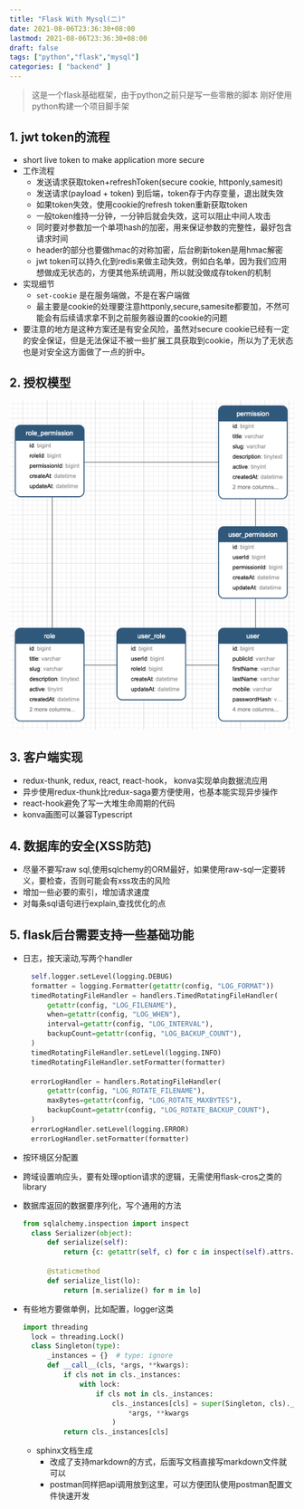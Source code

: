 ```yaml
---
title: "Flask With Mysql(二)"
date: 2021-08-06T23:36:30+08:00
lastmod: 2021-08-06T23:36:30+08:00
draft: false
tags: ["python","flask","mysql"]
categories: [ "backend" ]
---
```



> 这是一个flask基础框架，由于python之前只是写一些零散的脚本
> 刚好使用python构建一个项目脚手架

## 1. jwt token的流程
- short live token to make application more secure
- 工作流程
  - 发送请求获取token+refreshToken(secure cookie, httponly,samesit)
  - 发送请求(payload + token) 到后端，token存于内存变量，退出就失效
  - 如果token失效，使用cookie的refresh token重新获取token
  - 一般token维持一分钟，一分钟后就会失效，这可以阻止中间人攻击
  - 同时要对参数加一个单项hash的加密，用来保证参数的完整性，最好包含请求时间
  - header的部分也要做hmac的对称加密，后台刷新token是用hmac解密
  - jwt token可以持久化到redis来做主动失效，例如白名单，因为我们应用想做成无状态的，方便其他系统调用，所以就没做成存token的机制
- 实现细节
  - `set-cookie` 是在服务端做，不是在客户端做
  - 最主要是cookie的处理要注意httponly,secure,samesite都要加，不然可能会有后续请求拿不到之前服务器设置的cookie的问题
- 要注意的地方是这种方案还是有安全风险，虽然对secure cookie已经有一定的安全保证，但是无法保证不被一些扩展工具获取到cookie，所以为了无状态也是对安全这方面做了一点的折中。

## 2. 授权模型
![网络上的授权模型，大差不差](/images/permission.png)

## 3. 客户端实现
- redux-thunk, redux, react, react-hook， konva实现单向数据流应用
- 异步使用redux-thunk比redux-saga要方便使用，也基本能实现异步操作
- react-hook避免了写一大堆生命周期的代码
- konva画图可以兼容Typescript

## 4. 数据库的安全(XSS防范)
- 尽量不要写raw sql,使用sqlchemy的ORM最好，如果使用raw-sql一定要转义，要检查，否则可能会有xss攻击的风险
- 增加一些必要的索引，增加请求速度
- 对每条sql语句进行explain,查找优化的点


## 5. flask后台需要支持一些基础功能
- 日志，按天滚动,写两个handler
  ```python
    self.logger.setLevel(logging.DEBUG)
    formatter = logging.Formatter(getattr(config, "LOG_FORMAT"))
    timedRotatingFileHandler = handlers.TimedRotatingFileHandler(
        getattr(config, "LOG_FILENAME"),
        when=getattr(config, "LOG_WHEN"),
        interval=getattr(config, "LOG_INTERVAL"),
        backupCount=getattr(config, "LOG_BACKUP_COUNT"),
    )
    timedRotatingFileHandler.setLevel(logging.INFO)
    timedRotatingFileHandler.setFormatter(formatter)

    errorLogHandler = handlers.RotatingFileHandler(
        getattr(config, "LOG_ROTATE_FILENAME"),
        maxBytes=getattr(config, "LOG_ROTATE_MAXBYTES"),
        backupCount=getattr(config, "LOG_ROTATE_BACKUP_COUNT"),
    )
    errorLogHandler.setLevel(logging.ERROR)
    errorLogHandler.setFormatter(formatter)
  ```
- 按环境区分配置
- 跨域设置响应头，要有处理option请求的逻辑，无需使用flask-cros之类的library
- 数据库返回的数据要序列化，写个通用的方法
  ```python
  from sqlalchemy.inspection import inspect
    class Serializer(object):
        def serialize(self):
            return {c: getattr(self, c) for c in inspect(self).attrs.keys()}

        @staticmethod
        def serialize_list(lo):
            return [m.serialize() for m in lo]
  ```
  
- 有些地方要做单例，比如配置，logger这类
  ```python
  import threading
    lock = threading.Lock()
    class Singleton(type):
        _instances = {}  # type: ignore
        def __call__(cls, *args, **kwargs):
            if cls not in cls._instances:
                with lock:
                    if cls not in cls._instances:
                        cls._instances[cls] = super(Singleton, cls).__call__(
                            *args, **kwargs
                        )
            return cls._instances[cls]

  ```
  - sphinx文档生成
    - 改成了支持markdown的方式，后面写文档直接写markdown文件就可以
    - postman同样把api调用放到这里，可以方便团队使用postman配置文件快速开发

